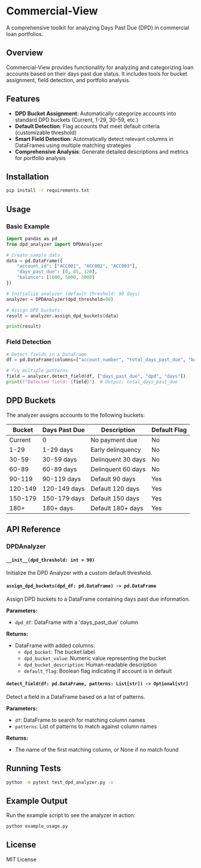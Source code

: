 # Commercial-View

A comprehensive toolkit for analyzing Days Past Due (DPD) in commercial loan portfolios.

## Overview

Commercial-View provides functionality for analyzing and categorizing loan accounts based on their days past due status. It includes tools for bucket assignment, field detection, and portfolio analysis.

## Features

- **DPD Bucket Assignment**: Automatically categorize accounts into standard DPD buckets (Current, 1-29, 30-59, etc.)
- **Default Detection**: Flag accounts that meet default criteria (customizable threshold)
- **Smart Field Detection**: Automatically detect relevant columns in DataFrames using multiple matching strategies
- **Comprehensive Analysis**: Generate detailed descriptions and metrics for portfolio analysis

## Installation

```bash
pip install -r requirements.txt
```

## Usage

### Basic Example

```python
import pandas as pd
from dpd_analyzer import DPDAnalyzer

# Create sample data
data = pd.DataFrame({
    "account_id": ["ACC001", "ACC002", "ACC003"],
    "days_past_due": [0, 45, 120],
    "balance": [1000, 5000, 3000]
})

# Initialize analyzer (default threshold: 90 days)
analyzer = DPDAnalyzer(dpd_threshold=90)

# Assign DPD buckets
result = analyzer.assign_dpd_buckets(data)

print(result)
```

### Field Detection

```python
# Detect fields in a DataFrame
df = pd.DataFrame(columns=["account_number", "total_days_past_due", "balance"])

# Try multiple patterns
field = analyzer.detect_field(df, ["days_past_due", "dpd", "days"])
print(f"Detected field: {field}")  # Output: total_days_past_due
```

## DPD Buckets

The analyzer assigns accounts to the following buckets:

| Bucket | Days Past Due | Description | Default Flag |
|--------|---------------|-------------|--------------|
| Current | 0 | No payment due | No |
| 1-29 | 1-29 days | Early delinquency | No |
| 30-59 | 30-59 days | Delinquent 30 days | No |
| 60-89 | 60-89 days | Delinquent 60 days | No |
| 90-119 | 90-119 days | Default 90 days | Yes |
| 120-149 | 120-149 days | Default 120 days | Yes |
| 150-179 | 150-179 days | Default 150 days | Yes |
| 180+ | 180+ days | Default 180+ days | Yes |

## API Reference

### DPDAnalyzer

#### `__init__(dpd_threshold: int = 90)`
Initialize the DPD Analyzer with a custom default threshold.

#### `assign_dpd_buckets(dpd_df: pd.DataFrame) -> pd.DataFrame`
Assign DPD buckets to a DataFrame containing days past due information.

**Parameters:**
- `dpd_df`: DataFrame with a 'days_past_due' column

**Returns:**
- DataFrame with added columns:
  - `dpd_bucket`: The bucket label
  - `dpd_bucket_value`: Numeric value representing the bucket
  - `dpd_bucket_description`: Human-readable description
  - `default_flag`: Boolean flag indicating if account is in default

#### `detect_field(df: pd.DataFrame, patterns: List[str]) -> Optional[str]`
Detect a field in a DataFrame based on a list of patterns.

**Parameters:**
- `df`: DataFrame to search for matching column names
- `patterns`: List of patterns to match against column names

**Returns:**
- The name of the first matching column, or None if no match found

## Running Tests

```bash
python -m pytest test_dpd_analyzer.py -v
```

## Example Output

Run the example script to see the analyzer in action:

```bash
python example_usage.py
```

## License

MIT License
